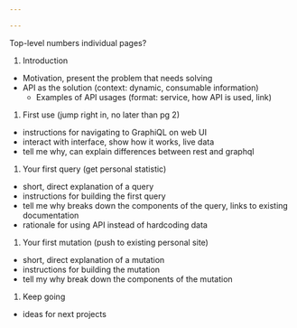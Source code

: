 ```yaml
---

---
```


Top-level numbers individual pages?

1. Introduction
  - Motivation, present the problem that needs solving
  - API as the solution (context: dynamic, consumable information)
    - Examples of API usages (format: service, how API is used, link)
1. First use (jump right in, no later than pg 2)
  - instructions for navigating to GraphiQL on web UI
  - interact with interface, show how it works, live data
  - tell me why, can explain differences between rest and graphql
1. Your first query (get personal statistic)
  - short, direct explanation of a query
  - instructions for building the first query
  - tell me why breaks down the components of the query, links to existing documentation
  - rationale for using API instead of hardcoding data
1. Your first mutation (push to existing personal site)
  - short, direct explanation of a mutation
  - instructions for building the mutation
  - tell my why break down the components of the mutation
1. Keep going
  - ideas for next projects
